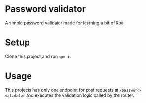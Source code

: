 # Password validator

A simple password validator made for learning a bit of Koa

# Setup

Clone this project and run `npm i`.

# Usage

This projects has only one endpoint for post requests at `/password-validator` and executes the validation logic called by the router.